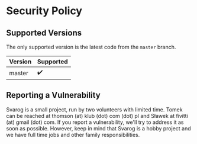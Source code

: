 # Security Policy

## Supported Versions

The only supported version is the latest code from the `master` branch.

| Version | Supported          |
| ------- | ------------------ |
| master  | :heavy_check_mark: |

## Reporting a Vulnerability

Svarog is a small project, run by two volunteers with limited time.
Tomek can be reached at thomson (at) klub (dot) com (dot) pl and Sławek at
fivitti (at) gmail (dot) com. If you report a vulnerability, we'll try to
address it as soon as possible. However, keep in mind that Svarog is a hobby
project and we have full time jobs and other family responsibilities.
